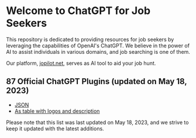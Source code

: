 # Welcome to ChatGPT for Job Seekers

This repository is dedicated to providing resources for job seekers by leveraging the capabilities of OpenAI's ChatGPT. We believe in the power of AI to assist individuals in various domains, and job searching is one of them. 

Our platform, [jopilot.net](https://jopilot.net/), serves as AI tool to aid your job hunt.

## 87 Official ChatGPT Plugins (updated on May 18, 2023)

 - [JSON](https://raw.githubusercontent.com/jopilot-net/jopilot-4-job-seekers/main/chatgpt_plugins.json)
 - [As table with logos and description](https://github.com/jopilot-net/jopilot-4-job-seekers/blob/main/chat-gpt-plugins.md) 


Please note that this list was last updated on May 18, 2023, and we strive to keep it updated with the latest additions.
